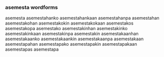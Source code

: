 
### asemesta wordforms

asemesta
asemestahanko
asemestahankaan
asemestahanpa
asemestahan
asemestakohan
asemestakokin
asemestakokaan
asemestakos
asemestakopa
asemestako
asemestakinhan
asemestakinko
asemestakinkaan
asemestakinpa
asemestakin
asemestakaanhan
asemestakaanko
asemestakaankin
asemestakaanpa
asemestakaan
asemestapahan
asemestapako
asemestapakin
asemestapakaan
asemestapas
asemestapa


